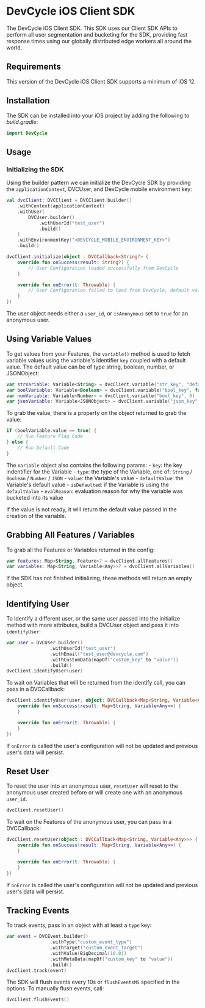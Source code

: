 # DevCycle iOS Client SDK

The DevCycle iOS Client SDK. This SDK uses our Client SDK APIs to perform all user segmentation 
and bucketing for the SDK, providing fast response times using our globally distributed edge workers 
all around the world.

## Requirements

This version of the DevCycle iOS Client SDK supports a minimum of iOS 12.

## Installation

The SDK can be installed into your iOS project by adding the following to *build.gradle*:

```swift
import DevCycle
```

## Usage

### Initializing the SDK

Using the builder pattern we can initialize the DevCycle SDK by providing the `applicationContext`, 
DVCUser, and DevCycle mobile environment key:

```kotlin
val dvcClient: DVCClient = DVCClient.builder()
    .withContext(applicationContext)
    .withUser(
        DVCUser.builder()
            .withUserId("test_user")
            .build()
    )
    .withEnvironmentKey("<DEVCYCLE_MOBILE_ENVIRONMENT_KEY>")
    .build()

dvcClient.initialize(object : DVCCallback<String?> {
    override fun onSuccess(result: String?) {
        // User Configuration loaded successfully from DevCycle
    }

    override fun onError(t: Throwable) {
        // User Configuration failed to load from DevCycle, default values will be used for Variables.
    }
})
```

The user object needs either a `user_id`, or `isAnonymous` set to `true` for an anonymous user.

## Using Variable Values

To get values from your Features, the `variable()` method is used to fetch variable values using 
the variable's identifier `key` coupled with a default value. The default value can be of type 
string, boolean, number, or JSONObject:

```kotlin
var strVariable: Variable<String> = dvcClient.variable("str_key", "default")
var boolVariable: Variable<Boolean> = dvcClient.variable("bool_key", false)
var numVariable: Variable<Number> = dvcClient.variable("bool_key", 0)
var jsonVariable: Variable<JSONObject> = dvcClient.variable("json_key", JSONObject("{ \"key\": \"value\" }"))
```

To grab the value, there is a property on the object returned to grab the value:

```kotlin
if (boolVariable.value == true) {
    // Run Feature Flag Code
} else {
    // Run Default Code
}
```

The `Variable` object also contains the following params: 
    - `key`: the key indentifier for the Variable
    - `type`: the type of the Variable, one of: `String` / `Boolean` / `Number` / `JSON`
    - `value`: the Variable's value
    - `defaultValue`: the Variable's default value
    - `isDefaulted`: if the Variable is using the `defaultValue`
    - `evalReason`: evaluation reason for why the variable was bucketed into its value

If the value is not ready, it will return the default value passed in the creation of the variable.

## Grabbing All Features / Variables

To grab all the Features or Variables returned in the config:

```kotlin
var features: Map<String, Feature>? = dvcClient.allFeatures()
var variables: Map<String, Variable<Any>>? = dvcClient.allVariables()
```

If the SDK has not finished initializing, these methods will return an empty object.

## Identifying User

To identify a different user, or the same user passed into the initialize method with more attributes, 
build a DVCUser object and pass it into `identifyUser`:

```kotlin
var user = DVCUser.builder()
                .withUserId("test_user")
                .withEmail("test_user@devcycle.com")
                .withCustomData(mapOf("custom_key" to "value"))
                .build()
dvcClient.identifyUser(user)
```

To wait on Variables that will be returned from the identify call, you can pass in a DVCCallback:

```kotlin
dvcClient.identifyUser(user, object: DVCCallback<Map<String, Variable<Any>>> {
    override fun onSuccess(result: Map<String, Variable<Any>>) {
    }

    override fun onError(t: Throwable) {
    }
})
```

If `onError` is called the user's configuration will not be updated and previous user's data will persist.

## Reset User

To reset the user into an anonymous user, `resetUser` will reset to the anonymous user created before 
or will create one with an anonymous `user_id`.

```kotlin
dvcClient.resetUser()
```

To wait on the Features of the anonymous user, you can pass in a DVCCallback:

```kotlin
dvcClient.resetUser(object : DVCCallback<Map<String, Variable<Any>>> {
    override fun onSuccess(result: Map<String, Variable<Any>>) {
    }

    override fun onError(t: Throwable) {
    }
})
```

If `onError` is called the user's configuration will not be updated and previous user's data will persist.

## Tracking Events

To track events, pass in an object with at least a `type` key:

```kotlin
var event = DVCEvent.builder()
                .withType("custom_event_type")
                .withTarget("custom_event_target")
                .withValue(BigDecimal(10.0))
                .withMetaData(mapOf("custom_key" to "value"))
                .build()
dvcClient.track(event)
```

The SDK will flush events every 10s or `flushEventsMS` specified in the options. To manually flush events, call:

```kotlin
dvcClient.flushEvents()
```